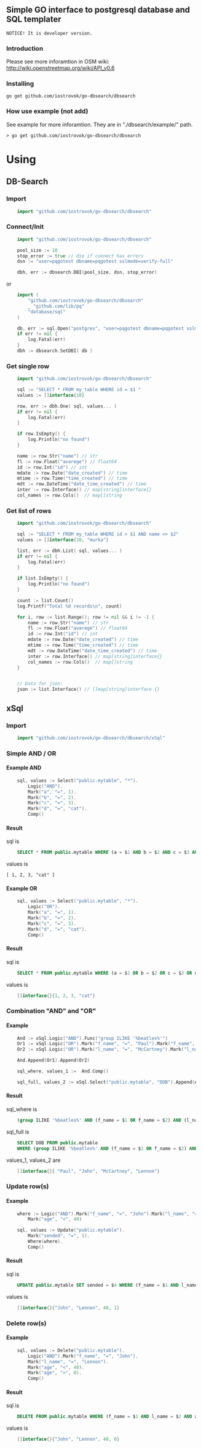 ## Simple GO interface to postgresql database and SQL templater ##

	NOTICE! It is developer version.

### Introduction ###

Please see more inforamtion in OSM wiki: http://wiki.openstreetmap.org/wiki/API_v0.6

### Installing ###

	go get github.com/iostrovok/go-dbsearch/dbsearch

### How use example (not add) ###

See example for more inforamtion. They are in "./dbsearch/example/" path.

	> go get github.com/iostrovok/go-dbsearch/dbsearch

# Using #
## DB-Search ##
### Import ###
```go
	import "github.com/iostrovok/go-dbsearch/dbsearch"
```
### Connect/Init ###
```go
	import "github.com/iostrovok/go-dbsearch/dbsearch"

	pool_size := 10	
	stop_error := true // die if connect has errors
	dsn := "user=pqgotest dbname=pqgotest sslmode=verify-full"

	dbh, err := dbsearch.DBI(pool_size, dsn, stop_error)

```

or

```go
	import (
		"github.com/iostrovok/go-dbsearch/dbsearch"
		_ "github.com/lib/pq"
		"database/sql"
	)

	db, err := sql.Open("postgres", "user=pqgotest dbname=pqgotest sslmode=verify-full")
	if err != nil {
		log.Fatal(err)
	}
	dbh := dbsearch.SetDBI( db )
```

### Get single row ###
```go
	import "github.com/iostrovok/go-dbsearch/dbsearch"

	sql := "SELECT * FROM my_table WHERE id = $1 "
	values := []interface{10}

	row, err := dbh.One( sql, values... )
	if err != nil {
		log.Fatal(err)
	}

	if row.IsEmpty() {
		log.Println("no found")
	}

	name := row.Str("name") // str
	fl := row.Float("avarege") // float64
	id := row.Int("id") // int
	mdate := row.Date("date_created") // time
	mtime := row.Time("time_created") // time
	mdt := row.DateTime("date_time_created") // time
	inter := row.Interface() // map[string]interface{}
	col_names := row.Cols()  // map[]string
```

### Get list of rows ###
```go
	import "github.com/iostrovok/go-dbsearch/dbsearch"

	sql := "SELECT * FROM my_table WHERE id > $1 AND name <> $2"
	values := []interface{10, "murka"}

	list, err := dbh.List( sql, values... )
	if err != nil {
		log.Fatal(err)
	}

	if list.IsEmpty() {
		log.Println("no found")
	}

	count := list.Count()
	log.Printf("Total %d records\n", count)

	for i, row := list.Range(); row != nil && i != -1 {
		name := row.Str("name") // str
		fl := row.Float("avarege") // float64
		id := row.Int("id") // int
		mdate := row.Date("date_created") // time
		mtime := row.Time("time_created") // time
		mdt := row.DateTime("date_time_created") // time
		inter := row.Interface() // map[string]interface{}
		col_names := row.Cols()  // map[]string
	}


	// Data for json:
	json := list.Interface() // []map[string]interface {}

```

## xSql ##
### Import ###
```go
	import "github.com/iostrovok/go-dbsearch/dbsearch/xSql"
```
### Simple AND / OR ###
#### Example AND ####
```go
	sql, values := Select("public.mytable", "*").
		Logic("AND").
		Mark("a", "=", 1).
		Mark("b", "=", 2).
		Mark("c", "=", 3).
		Mark("d", "=", "cat").
		Comp()
```
#### Result
sql is 
```sql
	SELECT * FROM public.mytable WHERE (a = $1 AND b = $2 AND c = $3 AND d = $4)
```	
values is 

	[ 1, 2, 3, "cat" ]

#### Example OR
```go
	sql, values := Select("public.mytable", "*").
		Logic("OR").
		Mark("a", "=", 1).
		Mark("b", "=", 2).
		Mark("c", "=", 3).
		Mark("d", "=", "cat").
		Comp()
```
#### Result
sql is
```sql
	SELECT * FROM public.mytable WHERE (a = $1 OR b = $2 OR c = $3 OR d = $4)
```	
values is 
```go
	[]interface{}{1, 2, 3, "cat"}
```

### Combination "AND" and "OR"

#### Example
```go
	And := xSql.Logic("AND").Func("group ILIKE '%beatles%'")
	Or1 := xSql.Logic("OR").Mark("f_name", "=", "Paul").Mark("f_name", "=", "John")
	Or2 := xSql.Logic("OR").Mark("l_name", "=", "McCartney").Mark("l_name", "=", "Lennon")

	And.Append(Or1).Append(Or2)

	sql_where, values_1 :=  And.Comp()

	sql_full, values_2 := xSql.Select("public.mytable", "DOB").Append(And).Comp()
```
#### Result
sql_where is
```sql
	(group ILIKE '%beatles%' AND (f_name = $1 OR f_name = $2) AND (l_name = $3 OR l_name = $4))
```
sql_full is 
```sql
	SELECT DOB FROM public.mytable
	WHERE (group ILIKE '%beatles%' AND (f_name = $1 OR f_name = $2) AND (l_name = $3 OR l_name = $4))
```

values_1, values_2 are
```go
	[]interface{}{ "Paul", "John", "McCartney", "Lennon"}
```

### Update row(s)

#### Example
```go
	where := Logic("AND").Mark("f_name", "=", "John").Mark("l_name", "=", "Lennon").
		Mark("age", "<", 40)

	sql, values := Update("public.mytable").
		Mark("sended", "=", 1).
		Where(where).
		Comp()
```

#### Result
sql is
```sql
	UPDATE public.mytable SET sended = $4 WHERE (f_name = $1 AND l_name = $2 AND age < $3 )
```

values is 
```go
	[]interface{}{"John", "Lennon", 40, 1}
```

### Delete row(s)

#### Example
```go
	sql, values := Delete("public.mytable").
		Logic("AND").Mark("f_name", "=", "John").
		Mark("l_name", "=", "Lennon").
		Mark("age", "<", 40).
		Mark("age", ">", 0).
		Comp()
```

#### Result
sql is
```sql
	DELETE FROM public.mytable WHERE (f_name = $1 AND l_name = $2 AND age < $3 AND age > $4)
```

values is 
```go
	[]interface{}{"John", "Lennon", 40, 0}
```

